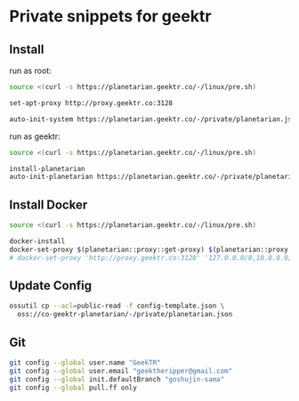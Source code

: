 # Private snippets for geektr

## Install

run as root:

```bash
source <(curl -s https://planetarian.geektr.co/-/linux/pre.sh)

set-apt-proxy http://proxy.geektr.co:3128

auto-init-system https://planetarian.geektr.co/-/private/planetarian.json
```

run as geektr:

```bash
source <(curl -s https://planetarian.geektr.co/-/linux/pre.sh)

install-planetarian
auto-init-planetarian https://planetarian.geektr.co/-/private/planetarian.json all
```

## Install Docker

```bash
source <(curl -s https://planetarian.geektr.co/-/linux/pre.sh)

docker-install
docker-set-proxy $(planetarian::proxy::get-proxy) $(planetarian::proxy::get-no-proxy)
# docker-set-proxy 'http://proxy.geektr.co:3128' '127.0.0.0/8,10.0.0.0/8,localhost,*.aliyuncs.com,*.geektr.co'
```

## Update Config

```bash
ossutil cp --acl=public-read -f config-template.json \
  oss://co-geektr-planetarian/-/private/planetarian.json
```

## Git

```bash
git config --global user.name "GeekTR"
git config --global user.email "geektheripper@gmail.com"
git config --global init.defaultBranch "goshujin-sama"
git config --global pull.ff only
```

